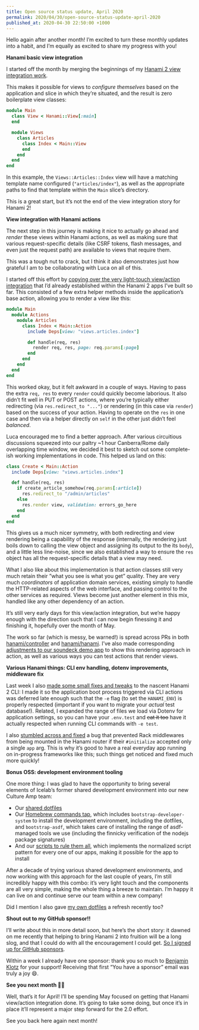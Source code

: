 ```yaml
---
title: Open source status update, April 2020
permalink: 2020/04/30/open-source-status-update-april-2020
published_at: 2020-04-30 22:50:00 +1000
---
```


Hello again after another month! I’m excited to turn these monthly updates into a habit, and I’m equally as excited to share my progress with you!

**Hanami basic view integration**

I started off the month by merging the beginnings of my [Hanami 2 view integration work](https://github.com/hanami/hanami/pull/1040).

This makes it possible for views to _configure themselves_ based on the application and slice in which they’re situated, and the result is zero boilerplate view classes:

```ruby
module Main
  class View < Hanami::View[:main]
  end

  module Views
    class Articles
      class Index < Main::View
      end
    end
  end
end
```

In this example, the `Views::Articles::Index` view will have a matching template name configured (`"articles/index"`), as well as the appropriate paths to find that template within the `Main` slice’s directory.

This is a great start, but it’s not the end of the view integration story for Hanami 2!

**View integration with Hanami actions**

The next step in this journey is making it nice to actually go ahead and _render_ these views within Hanami actions, as well as making sure that various request-specific details (like CSRF tokens, flash messages, and even just the request path) are available to views that require them.

This was a tough nut to crack, but I think it also demonstrates just how grateful I am to be collaborating with Luca on all of this.

I started off this effort by [copying over the very light-touch view/action integration](https://github.com/hanami/hanami/pull/1043) that I’d already established within the Hanami 2 apps I’ve built so far. This consisted of a few extra helper methods inside the application’s base action, allowing you to render a view like this:

```ruby
module Main
  module Actions
    module Articles
      class Index < Main::Action
        include Deps[view: "views.articles.index"]

        def handle(req, res)
          render req, res, page: req.params[:page]
        end
      end
    end
  end
end
```

This worked okay, but it felt awkward in a couple of ways. Having to pass the extra `req, res` to every `render` could quickly become laborious. It also didn’t fit well in PUT or POST actions, where you’re typically either redirecting (via `res.redirect_to "..."`) or rendering (in this case via `render`) based on the success of your action. Having to operate on the `res` in one case and then via a helper directly on `self` in the other just didn’t feel _balanced_.

Luca encouraged me to find a better approach. After various circuitious discussions squeezed into our paltry ~1 hour Canberra/Rome daily overlapping time window, we decided it best to sketch out some complete-ish working implementations in code. This helped us land on this:

```ruby
class Create < Main::Action
  include Deps[view: "views.articles.index"]

  def handle(req, res)
    if create_article_somehow(req.params[:article])
      res.redirect_to "/admin/articles"
    else
      res.render view, validation: errors_go_here
    end
  end
end
```

This gives us a much nicer symmetry, with both redirecting and view rendering being a capability of the response (internally, the rendering just boils down to calling the view object and assigning its output to the its `body`), and a little less line-noise, since we also established a way to ensure the `res` object has all the request-specific details that a view may need.

What I also like about this implementation is that action classes still very much retain their ”what you see is what you get” quality. They are very much _coordinators_ of application domain services, existing simply to handle the HTTP-related aspects of the web interface, and passing control to the other services as required. Views become just another element in this mix, handled like any other dependency of an action.

It’s still very early days for this view/action integration, but we’re happy enough with the direction such that I can now begin finessing it and finishing it, hopefully over the month of May.

The work so far (which is messy, be warned!) is spread across PRs in both [hanami/controller](https://github.com/hanami/controller/pull/311) and [hanami/hanami](https://github.com/hanami/hanami/pull/1049). I’ve also made corresponding [adjustments to our soundeck demo app](https://github.com/jodosha/soundeck/pull/8) to show this rendering approach in action, as well as various ways you can test actions that render views.

**Various Hanami things: CLI env handling, dotenv improvements, middleware fix**

Last week I also [made some small fixes and tweaks](https://github.com/hanami/hanami/pull/1045) to the nascent Hanami 2 CLI: I made it so the application boot process triggered via CLI actions was deferred late enough such that the `-e` flag (to set the `HANAMI_ENV`) is properly respected (important if you want to migrate your _actual_ test database!). Related, I expanded the range of files we load via Dotenv for application settings, so you can have your `.env.test` and <del>eat it too</del> have it actually respected when running CLI commands with `-e test`.

I also [stumbled across and fixed](https://github.com/hanami/hanami/pull/1046) a bug that prevented Rack middlewares from being mounted in the Hanami router if their `#initialize` accepted only a single `app` arg. This is why it’s good to have a real everyday app running on in-progress frameworks like this; such things get noticed and fixed much more quickly!

**Bonus OSS: development environment tooling**

One more thing: I was glad to have the opportunity to bring several elements of Icelab’s former shared development environment into our new Culture Amp team:

* Our [shared dotfiles](https://github.com/cultureamp/web-team-dotfiles)
* Our [Homebrew commands tap](https://github.com/cultureamp/homebrew-web-team-devtools), which includes `bootstrap-developer-system` to install the development environment, including the dotfiles, and `bootstrap-asdf`, which takes care of installing the range of asdf-managed tools we use (including the finnicky verification of the nodejs package signatures)
* And our [scripts to rule them all](https://github.com/cultureamp/web-team-scripts-to-rule-them-all), which implements the normalized script pattern for every one of our apps, making it possible for the app to install

After a decade of trying various shared development environments, and now working with this approach for the last couple of years, I’m still incredibly happy with this combo: it’s very light touch and the components are all very simple, making the whole thing a breeze to maintain. I’m happy it can live on and continue serve our team within a new company!

Did I mention I also gave [my own dotfiles](https://github.com/timriley/dotfiles) a refresh recently too?

**Shout out to my GitHub sponsor!!**

I’ll write about this in more detail soon, but here’s the short story: it dawned on me recently that helping to bring Hanami 2 into fruition will be a long slog, and that I could do with all the encouragement I could get. [So I signed up for GitHub sponsors](https://github.com/sponsors/timriley).

Within a week I already have one sponsor: thank you so much to [Benjamin Klotz](https://github.com/tak1n) for your support! Receiving that first “You have a sponsor” email was truly a joy 😄.

**See you next month 👋🏼**

Well, that’s it for April! I’ll be spending May focused on getting that Hanami view/action integration done. It’s going to take some doing, but once it’s in place it’ll represent a major step forward for the 2.0 effort.

See you back here again next month!
